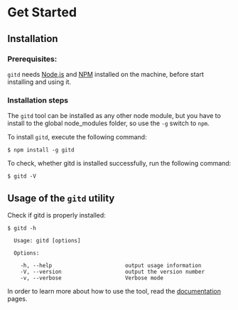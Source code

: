 # Get Started

## Installation

### Prerequisites:

`gitd` needs [Node.js](http://nodejs.org/) and [NPM](https://npmjs.org/) installed on the machine, before start installing and using it.

### Installation steps

The `gitd` tool can be installed as any other node module, but you have to install to the global node_modules folder, so use the `-g` switch to `npm`.

To install `gitd`, execute the following command:

    $ npm install -g gitd

To check, whether gitd is installed successfully, run the following command:

    $ gitd -V


## Usage of the `gitd` utility

Check if gitd is properly installed:

    $ gitd -h

      Usage: gitd [options]

      Options:

        -h, --help                       output usage information
        -V, --version                    output the version number
        -v, --verbose                    Verbose mode


In order to learn more about how to use the tool,
read the [documentation](documentation.html) pages.
